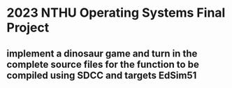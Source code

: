 # 2023 NTHU Operating Systems Final Project
## implement a dinosaur game and turn in the complete source files for the function to be compiled using SDCC and targets EdSim51
